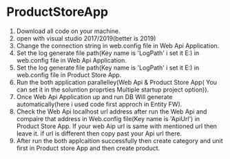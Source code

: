 # ProductStoreApp

1. Download all code on your machine.
2. open with visual studio 2017/2019(better is 2019)
3. Change the connection string in web.config file in Web Api Application.
4. Set the log generate file path(Key name is 'LogPath' i set it E:\) in web.config file in Web Api Application.
4. Set the log generate file path(Key name is 'LogPath' i set it E:\) in web.config file in Product Store App.
5. Run the both application parallelley(Web Api & Product Store App( You can set it in the soluntion proprties Multiple startup project option)).
6. Once Web Api Application up and run DB Will generate automatically(here i used code first approch in Entity FW).
7. Check the Web Api localhost url address after run the Web Api and compaire that address in Web.config file(Key name is 'ApiUrl') in Product Store App.
   If your web Aip url is same with mentioned url then leave it. if url is different then copy past your Api url there.
8. After run the both applcaition successfully then create category and unit first in Product store App and then create product.



 
